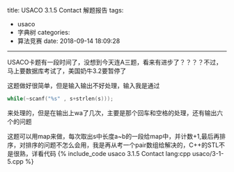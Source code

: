 title: USACO 3.1.5 Contact 解题报告
tags:
  - usaco
  - 字典树
categories:
  - 算法竞赛
date: 2018-09-14 18:09:28
---

USACO卡题有一段时间了，没想到今天连A三题，看来有进步了？？？？不过，马上要数据库考试了，美国奶牛3.2要暂停了

这题做好很简单，但是输入输出不好处理，输入我是通过
```c++
while(~scanf("%s" , s+strlen(s)));
```
来处理的，但是在输出上wa了几次，主要是那个回车和空格的处理，还有输出六个的问题

这题可以用map来做，每次取出s中长度a~b的一段给map中，并计数+1,最后再排序，对排序的问题不怎么会用，我是再从考一个pair数组给解决的，C++的STL不是很熟，详看代码
{% include_code usaco 3.1.5 Contact lang:cpp usaco/3-1-5.cpp %}